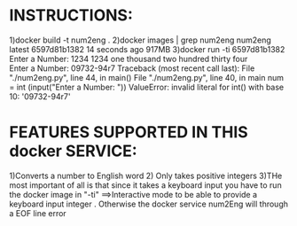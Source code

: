 INSTRUCTIONS:
=============
1)docker build -t num2eng .
2)docker images | grep num2eng
num2eng                                                                     latest              6597d81b1382        14 seconds ago      917MB
3)docker run -ti 6597d81b1382
Enter a Number: 1234
1234
one thousand two hundred thirty four   
Enter a Number: 09732-94r7
Traceback (most recent call last):
  File "./num2eng.py", line 44, in <module>
    main()
  File "./num2eng.py", line 40, in main
    num = int (input("Enter a Number: "))
ValueError: invalid literal for int() with base 10: '09732-94r7'

FEATURES SUPPORTED IN THIS docker SERVICE:
==========================================
1)Converts  a number to English word
2) Only takes positive integers
3)THe most important of all is that since it takes a keyboard input
you have to run the docker image in "-ti" ==>Interactive mode to be able 
to provide a keyboard input integer . Otherwise the docker service num2Eng will through a 
EOF line error 
